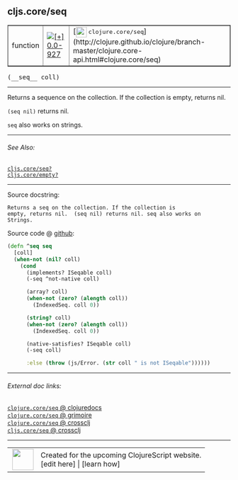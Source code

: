 ## cljs.core/seq



 <table border="1">
<tr>
<td>function</td>
<td><a href="https://github.com/cljsinfo/cljs-api-docs/tree/0.0-927"><img valign="middle" alt="[+] 0.0-927" title="Added in 0.0-927" src="https://img.shields.io/badge/+-0.0--927-lightgrey.svg"></a> </td>
<td>
[<img height="24px" valign="middle" src="http://i.imgur.com/1GjPKvB.png"> <samp>clojure.core/seq</samp>](http://clojure.github.io/clojure/branch-master/clojure.core-api.html#clojure.core/seq)
</td>
</tr>
</table>


 <samp>
(__seq__ coll)<br>
</samp>

---

Returns a sequence on the collection. If the collection is empty, returns nil.

`(seq nil)` returns nil.

`seq` also works on strings.

---


###### See Also:

[`cljs.core/seq?`](cljs.core_seqQMARK.md)<br>
[`cljs.core/empty?`](cljs.core_emptyQMARK.md)<br>

---


Source docstring:

```
Returns a seq on the collection. If the collection is
empty, returns nil.  (seq nil) returns nil. seq also works on
Strings.
```


Source code @ [github](https://github.com/clojure/clojurescript/blob/r3058/src/cljs/cljs/core.cljs#L738-L759):

```clj
(defn ^seq seq
  [coll]
  (when-not (nil? coll)
    (cond
      (implements? ISeqable coll)
      (-seq ^not-native coll)

      (array? coll)
      (when-not (zero? (alength coll))
        (IndexedSeq. coll 0))

      (string? coll)
      (when-not (zero? (alength coll))
        (IndexedSeq. coll 0))

      (native-satisfies? ISeqable coll)
      (-seq coll)

      :else (throw (js/Error. (str coll " is not ISeqable"))))))
```

<!--
Repo - tag - source tree - lines:

 <pre>
clojurescript @ r3058
└── src
    └── cljs
        └── cljs
            └── <ins>[core.cljs:738-759](https://github.com/clojure/clojurescript/blob/r3058/src/cljs/cljs/core.cljs#L738-L759)</ins>
</pre>

-->

---



###### External doc links:

[`clojure.core/seq` @ clojuredocs](http://clojuredocs.org/clojure.core/seq)<br>
[`clojure.core/seq` @ grimoire](http://conj.io/store/v1/org.clojure/clojure/1.7.0-beta3/clj/clojure.core/seq/)<br>
[`clojure.core/seq` @ crossclj](http://crossclj.info/fun/clojure.core/seq.html)<br>
[`cljs.core/seq` @ crossclj](http://crossclj.info/fun/cljs.core.cljs/seq.html)<br>

---

 <table>
<tr><td>
<img valign="middle" align="right" width="48px" src="http://i.imgur.com/Hi20huC.png">
</td><td>
Created for the upcoming ClojureScript website.<br>
[edit here] | [learn how]
</td></tr></table>

[edit here]:https://github.com/cljsinfo/cljs-api-docs/blob/master/cljsdoc/cljs.core_seq.cljsdoc
[learn how]:https://github.com/cljsinfo/cljs-api-docs/wiki/cljsdoc-files

<!--

This information was too distracting to show to readers, but I'll leave it
commented here since it is helpful to:

- pretty-print the data used to generate this document
- and show how to retrieve that data



The API data for this symbol:

```clj
{:description "Returns a sequence on the collection. If the collection is empty, returns nil.\n\n`(seq nil)` returns nil.\n\n`seq` also works on strings.",
 :return-type seq,
 :ns "cljs.core",
 :name "seq",
 :signature ["[coll]"],
 :history [["+" "0.0-927"]],
 :type "function",
 :related ["cljs.core/seq?" "cljs.core/empty?"],
 :full-name-encode "cljs.core_seq",
 :source {:code "(defn ^seq seq\n  [coll]\n  (when-not (nil? coll)\n    (cond\n      (implements? ISeqable coll)\n      (-seq ^not-native coll)\n\n      (array? coll)\n      (when-not (zero? (alength coll))\n        (IndexedSeq. coll 0))\n\n      (string? coll)\n      (when-not (zero? (alength coll))\n        (IndexedSeq. coll 0))\n\n      (native-satisfies? ISeqable coll)\n      (-seq coll)\n\n      :else (throw (js/Error. (str coll \" is not ISeqable\"))))))",
          :title "Source code",
          :repo "clojurescript",
          :tag "r3058",
          :filename "src/cljs/cljs/core.cljs",
          :lines [738 759]},
 :full-name "cljs.core/seq",
 :clj-symbol "clojure.core/seq",
 :docstring "Returns a seq on the collection. If the collection is\nempty, returns nil.  (seq nil) returns nil. seq also works on\nStrings."}

```

Retrieve the API data for this symbol:

```clj
;; from Clojure REPL
(require '[clojure.edn :as edn])
(-> (slurp "https://raw.githubusercontent.com/cljsinfo/cljs-api-docs/catalog/cljs-api.edn")
    (edn/read-string)
    (get-in [:symbols "cljs.core/seq"]))
```

-->
